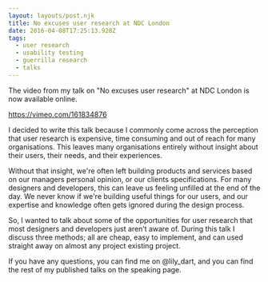 ```yaml
---
layout: layouts/post.njk
title: No excuses user research at NDC London
date: 2016-04-08T17:25:13.928Z
tags:
  - user research
  - usability testing
  - guerrilla research
  - talks
---
```

The video from my talk on "No excuses user research" at NDC London is now available online.

https://vimeo.com/161834876



I decided to write this talk because I commonly come across the perception that user research is expensive, time consuming and out of reach for many organisations. This leaves many organisations entirely without insight about their users, their needs, and their experiences.



Without that insight, we're often left building products and services based on our managers personal opinion, or our clients specifications. For many designers and developers, this can leave us feeling unfilled at the end of the day. We never know if we're building useful things for our users, and our expertise and knowledge often gets ignored during the design process. 



So, I wanted to talk about some of the opportunities for user research that most designers and developers just aren’t aware of. During this talk I discuss three methods; all are cheap, easy to implement, and can used straight away on almost any project existing project.



If you have any questions, you can find me on @lily_dart, and you can find the rest of my published talks on the speaking page.
